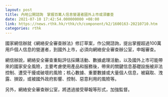 ```yaml
---
layout: post
title: 內地公開諮詢　掌握百萬人信息營運者國外上市或須審查
date: 2021-07-10 17:42:54.000000000 +08:00
link: https://news.rthk.hk/rthk/ch/component/k2/1600163-20210710.htm
categories: rthk
---
```


國家網信辦就《網絡安全審查辦法》修訂草案，作公開諮詢，提出掌握超過100萬用戶個人信息的營運者，到國外上市，必須向網絡安全審查辦公室，申報審查。

網信辦說，網絡安全審查重點評估採購活動、數據處理活動，以及國外上市可能帶來的國家安全風險，主要考慮使用產品和服務後，帶來的關鍵信息基礎設施被非法控制、遭受干擾或破壞的風險；核心數據、重要數據或大量個人信息，被竊取、洩露、損毀，或被國外政府影響、控制、惡意利用的風險等。

另外，網絡安全審查辦公室，將透過接受舉報等形式，加強監督。
